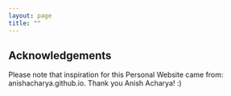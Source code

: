 ```yaml
---
layout: page
title: "" 
---
```


## Acknowledgements

Please note that inspiration for this Personal Website came from: anishacharya.github.io. Thank you Anish Acharya! :)
